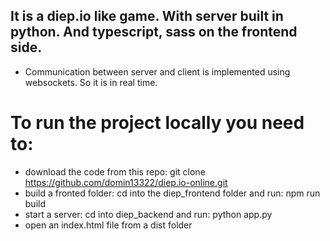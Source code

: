 ## It is a diep.io like game. With server built in python. And typescript, sass on the frontend side.
- Communication between server and client is implemented using websockets. So it is in real time.

# To run the project locally you need to: 
- download the code from this repo: git clone https://github.com/domin13322/diep.io-online.git
- build a fronted folder: cd into the diep_frontend folder and run:  npm run build
- start a server: cd into diep_backend and run: python app.py
- open an index.html file from a dist folder